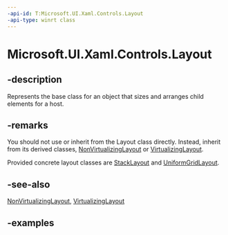 ```yaml
---
-api-id: T:Microsoft.UI.Xaml.Controls.Layout
-api-type: winrt class
---
```


# Microsoft.UI.Xaml.Controls.Layout

<!--
public class Layout : Windows.UI.Xaml.DependencyObject
-->

## -description

Represents the base class for an object that sizes and arranges child elements for a host.

## -remarks

You should not use or inherit from the Layout class directly. Instead, inherit from its derived classes, [NonVirtualizingLayout](nonvirtualizinglayout.md) or [VirtualizingLayout](virtualizinglayout.md).

Provided concrete layout classes are [StackLayout](stacklayout.md) and [UniformGridLayout](uniformgridlayout.md).

## -see-also

[NonVirtualizingLayout](nonvirtualizinglayout.md), [VirtualizingLayout](virtualizinglayout.md)

## -examples
